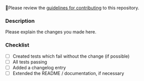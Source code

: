 🚨Please review the
[guidelines for contributing](https://github.com/kiwicom/pytest-recording/blob/master/CONTRIBUTING.rst)
to this repository.

### Description

Please explain the changes you made here.

### Checklist

- [ ] Created tests which fail without the change (if possible)
- [ ] All tests passing
- [ ] Added a changelog entry
- [ ] Extended the README / documentation, if necessary
